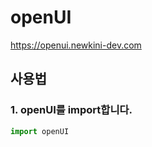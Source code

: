 # openUI

https://openui.newkini-dev.com

## 사용법
### 1. openUI를 import합니다.
```python
import openUI
```
